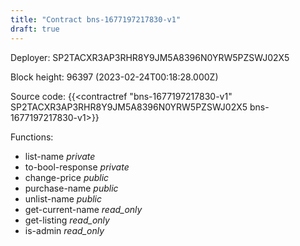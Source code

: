 ```yaml
---
title: "Contract bns-1677197217830-v1"
draft: true
---
```

Deployer: SP2TACXR3AP3RHR8Y9JM5A8396N0YRW5PZSWJ02X5


 



Block height: 96397 (2023-02-24T00:18:28.000Z)

Source code: {{<contractref "bns-1677197217830-v1" SP2TACXR3AP3RHR8Y9JM5A8396N0YRW5PZSWJ02X5 bns-1677197217830-v1>}}

Functions:

* list-name _private_
* to-bool-response _private_
* change-price _public_
* purchase-name _public_
* unlist-name _public_
* get-current-name _read_only_
* get-listing _read_only_
* is-admin _read_only_
